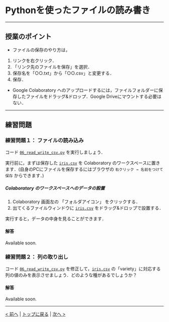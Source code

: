 # Pythonを使ったファイルの読み書き

---
## 授業のポイント

- ファイルの保存のやり方は，
1. リンクを右クリック．
2. 「リンク先のファイルを保存」を選択．
3. 保存名を「○○.txt」から「○○.csv」と変更する．
4. 保存．

- Google Colaboratory へのアップロードするには，ファイルフォルダーに保存したファイルをドラッグ&ドロップ．Google Driveにマウントする必要はない．

---
## 練習問題
### 練習問題１： ファイルの読み込み

コード [`06_read_write_csv.py`](06_read_write_csv.py) を実行しましょう．

実行前に，まずは保存した [`iris.csv`](iris.csv) を Colaboratory のワークスペースに置きます．(自身のPCにファイルを保存するにはブラウザの `右クリック → 名前をつけて保存` からできます．)

##### Colaboratory のワークスペースへのデータの設置
1. Colaboratory 画面左の 「フォルダアイコン」 をクリックする．
2. 出てくるファイルウィンドウに [`iris.csv`](iris.csv) をドラッグ&ドロップで設置する．

実行すると，データの中身を見ることができます．

#### 解答

Available soon.

### 練習問題２： 列の取り出し

コード [`06_read_write_csv.py`](06_read_write_csv.py) を修正して，[`iris.csv`](iris.csv) の「variety」に対応する列の値のみを表示させましょう．どのような種があるでしょうか？

#### 解答

Available soon.

--- 
[< 前へ](../05_for) | [トップに戻る](https://github.com/YosukeSugiura/Introduction_to_Programming/tree/minor) | [次へ >](../07_module)
